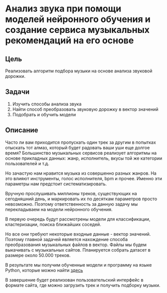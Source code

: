 # Анализ звука при помощи моделей нейронного обучения и создание сервиса музыкальных рекомендаций на его основе
## Цель
Реализовать алгоритм подбора музыки на основе анализа звуковой дорожки.
## Задачи
1) Изучить способы анализа звука
2) Найти способ преобразовать звуковую дорожку в вектор значений
3) Подобрать и обучить модели
## Описание 
Часто ли вам приходится пропускать один трек за другим в попытках отыскать тот алмаз, который будет радовать ваши уши еще долгое время? Большинство музыкальных сервисов реализует алгоритмы на основе прикладных данных: жанр, исполнитель, вкусы той же категории пользователей и т.д.

Но зачастую нам нравится музыка из совершенно разных жанров. На это влияют инструменты, голос исполнителя, bpm и прочее. Именно эти параметры нам предстоит систематизировать.

Вручную прослушивать миллионы треков, существующих на сегодняшний день, и маркировать их по десяткам параметров просто невозможно. Поэтому ответственность за данную задачу мы перекладываем на модели нейронного обучения.

В первую очередь будут рассмотрены модели для классификации, кластеризации, поиска ближайших соседей.

Но все они требуют некоторые входные данные - вектор значений. Поэтому главной задачей является нахождение способа преобразования музыкальных файлов в вектор.
Файлы мы будем выкачивать с музыкальных сайтов. Планируется собрать датасет в размере около 50.000 треков.

В результате мы получим обученные модели и программу на языке Python, которые можно найти [здесь](https://github.com/Tiques1/Music-Analyzer)

В завершение будет реализован пользовательский интерфейс в формате сайта, где можно загрузить трек и получить подборку музыки.
